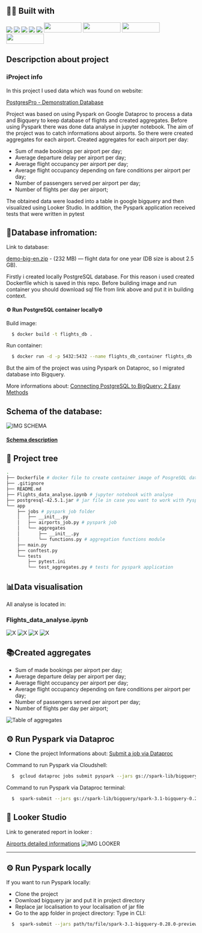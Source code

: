 ## 👨‍💻 Built with
<img src="https://img.shields.io/badge/Python-FFD43B?style=for-the-badge&logo=python&logoColor=blue" /> <img src="https://img.shields.io/badge/Docker-2CA5E0?style=for-the-badge&logo=docker&logoColor=white"/> <img src="https://img.shields.io/badge/Jupyter-F37626.svg?&style=for-the-badge&logo=Jupyter&logoColor=white" /> <img src="https://img.shields.io/badge/Pandas-2C2D72?style=for-the-badge&logo=pandas&logoColor=white" /> <img src="https://img.shields.io/badge/Numpy-777BB4?style=for-the-badge&logo=numpy&logoColor=white" /> 
<img src="https://miro.medium.com/max/1400/1*5C4UQznqEiN3D6Xutlgwlg.png" width="100" height="27,5" />
<img src="https://www.devagroup.pl/blog/wp-content/uploads/2022/10/logo-Google-Looker-Studio.png" width="100" height="27,5" />
<img src="https://www.scitylana.com/wp-content/uploads/2019/01/Hello-BigQuery.png" width="100" height="27,5" />
<img src="https://lh6.googleusercontent.com/2jkuIwxrds9QFLoBN5Rh1-uLgt5ukWTmGjXj_8TluJTdb9jYZ2su50b0vM_zU7cqn3y7xf5MRNjrrXUVQtZ-xetqMVgGrQBivhurxhTyM0ElzaSANRvEftTcW7edTVmb7UhJZ0Tj" width="100" height="27,5" />

##  Descripction about project

### ℹ️Project info

In this project I used data which was found on website:

[PostgresPro - Demonstration Database](https://postgrespro.com/community/demodb)

Project was based on using Pyspark on Google Dataproc to process a data and Bigquery to keep database of flights and created aggregates.
Before using Pyspark there was done data analyse in jupyter notebook.
The aim of the project was to catch informations about airports. So there were created aggregates for each airport.
Created aggregates for each airport per day:
- Sum of made bookings per airport per day;
- Average departure delay per airport per day;
- Average flight occupancy per airport per day;
- Average flight occupancy depending on fare conditions per airport per day;
- Number of passengers served per airport per day;
- Number of flights per day per airport;

The obtained data were loaded into a table in google bigquery and then visualized using Looker Studio.
In addition, the Pyspark application received tests that were written in pytest

## 🛬Database infromation:
Link to database:

[demo-big-en.zip](https://edu.postgrespro.com/demo-big-en.zip) - (232 MB) — flight data for one year (DB size is about 2.5 GB).

Firstly i created locally PostgreSQL database. For this reason i used created Dockerfile which is saved in this repo. Before building image and run container you should download sql file from link above and put it in building context.

#### ⚙️ Run PostgreSQL container locally⚙️

Build image:
```bash
  $ docker build -t flights_db .
```

Run container:
```bash
  $ docker run -d -p 5432:5432 --name flights_db_container flights_db
```

But the aim of the project was using Pyspark on Dataproc, so I migrated database into Bigquery. 

More informations about: [Connecting PostgreSQL to BigQuery: 2 Easy Methods](https://hevodata.com/blog/postgresql-to-bigquery-data-migration/)

## Schema of the database:

![IMG SCHEMA](https://repo.postgrespro.ru/doc//std/10.23.1/en/html/demodb-bookings-schema.svg)

#### [Schema description](https://postgrespro.com/docs/postgrespro/10/apjs03.html)

## 🌲 Project tree
```bash
.
├── Dockerfile # docker file to create container image of PosgreSQL database
├── .gitignore
├── README.md
├── Flights_data_analyse.ipynb # jupyter notebook with analyse
├── postgresql-42.5.1.jar # jar file in case you want to work with Pyspark and PostgreSQL locally
└── app
    ├── jobs # pyspark job folder
    │   ├── __init__.py
    │   ├── airports_job.py # pyspark job
    │   └── aggregates 
    │       ├── __init__.py
    │       └── functions.py # aggregation functions module
    ├── main.py
    ├── conftest.py
    └── tests
        ├── pytest.ini
        └── test_aggregates.py # tests for pyspark application

```

##  📊Data visualisation
All analyse is located in:

### Flights_data_analyse.ipynb
![X](https://github.com/AJSTO/Airports_detailed_informations/blob/final_version_10.03/img/connection.png)
![X](https://github.com/AJSTO/Airports_detailed_informations/blob/final_version_10.03/img/delay.png)
![X](https://github.com/AJSTO/Airports_detailed_informations/blob/final_version_10.03/img/passengers.png)
![X](https://github.com/AJSTO/Airports_detailed_informations/blob/final_version_10.03/img/seats.png)

##  📚Created aggregates

- Sum of made bookings per airport per day;
- Average departure delay per airport per day;
- Average flight occupancy per airport per day;
- Average flight occupancy depending on fare conditions per airport per day;
- Number of passengers served per airport per day;
- Number of flights per day per airport;

![Table of aggregates](https://github.com/AJSTO/Airports_detailed_informations/blob/final_version_10.03/img/aggregates_table.png)

## ⚙️ Run Pyspark via Dataproc
- Clone the project
Informations about: [Submit a job via Dataproc](https://cloud.google.com/dataproc/docs/guides/submit-job)

Command to run Pyspark via Cloudshell:
```bash
  $  gcloud dataproc jobs submit pyspark --jars gs://spark-lib/bigquery/spark-3.1-bigquery-0.28.0-preview.jar --cluster YOUR_CLUSTER_NAME --region REGION_NAME gs://PATH/TO/YOUR/FILE/MAIN.PY
```
Command to run Pyspark via Dataproc terminal:
```bash
  $  spark-submit --jars gs://spark-lib/bigquery/spark-3.1-bigquery-0.28.0-preview.jar home/PATH/TO/YOUR/FILE/MAIN.PY
```

## 🔎 Looker Studio
Link to generated report in looker :

[Airports detailed informations](https://lookerstudio.google.com/reporting/4563da3e-7863-41ed-aaa2-63478c5d5a53)
![IMG LOOKER](https://github.com/AJSTO/Airports_detailed_informations/blob/final_version_10.03/img/gif-looker.gif)
_______________________________________________________________________
## ⚙️ Run Pyspark locally
If you want to run Pyspark locally:
- Clone the project
- Download bigquery jar and put it in project directory
- Replace jar localisation to your localisation of jar file
- Go to the app folder in project directory:
Type in CLI:
```bash
  $  spark-submit --jars path/to/file/spark-3.1-bigquery-0.28.0-preview.jar --files main.py --job airports_job
```
